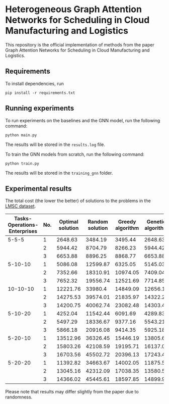 # Heterogeneous Graph Attention Networks for Scheduling in Cloud Manufacturing and Logistics

This repository is the official implementation of methods from the paper Graph Attention Networks for Scheduling in Cloud Manufacturing and Logistics.

## Requirements

To install dependencies, run 
```
pip install -r requirements.txt
```

## Running experiments

To run experiments on the baselines and the GNN model, run the following command:

```
python main.py
```

The results will be stored in the `results.log` file.

To train the GNN models from scratch, run the following command:

```
python train.py
```

The results will be stored in the `training_gnn` folder.

## Experimental results

The total cost (the lower the better) of solutions to the problems in the [LMSC dataset](https://figshare.com/articles/dataset/DataSet_for_logistics_and_manufacturing_service_composition/14229299?file=26849792).

| Tasks-Operations-<br>Enterprises | No. | Optimal<br>solution | Random<br>solution | Greedy<br>algorithm | Genetic<br>algorithm | GNN (Ours) |
|----------------------------------|-----|---------------------|--------------------|---------------------|----------------------|------------|
| 5-5-5                            | 1   | 2648.63             | 3484.19            | 3495.44             | 2648.63              | 2911.75    |
|                                  | 2   | 5944.42             | 8704.79            | 8266.23             | 5944.42              | 5944.42    |
|                                  | 3   | 6653.88             | 8896.25            | 8868.77             | 6653.88              | 6653.88    |
| 5-10-10                          | 1   | 5086.08             | 12599.87           | 6325.05             | 5145.03              | 5192.80    |
|                                  | 2   | 7352.66             | 18310.91           | 10974.05            | 7409.04              | 7391.84    |
|                                  | 3   | 7652.32             | 19556.74           | 12521.69            | 7714.85              | 7652.32    |
| 10-10-10                         | 1   | 12221.76            | 33980.4            | 14849.09            | 12656.17             | 15331.90   |
|                                  | 2   | 14275.53            | 39574.01           | 21835.97            | 14322.24             | 14275.53   |
|                                  | 3   | 14200.75            | 40062.74           | 23082.48            | 14303.49             | 14200.75   |
| 5-10-20                          | 1   | 4252.04             | 11542.44           | 6091.69             | 4289.83              | 4613.68    |
|                                  | 2   | 5497.29             | 18336.67           | 9377.16             | 5543.21              | 5536.48    |
|                                  | 3   | 5866.18             | 20916.08           | 9414.35             | 5925.18              | 5866.18    |
| 5-20-10                          | 1   | 13512.96            | 36326.45           | 15446.19            | 13805.60             | 14222.25   |
|                                  | 2   | 15803.26            | 42108.59           | 19195.71            | 16137.08             | 15982.76   |
|                                  | 3   | 16703.56            | 45502.72           | 20396.13            | 17243.44             | 17203.44   |
| 5-20-20                          | 1   | 11392.82            | 34663.67           | 14002.05            | 11875.55             | 13629.40   |
|                                  | 2   | 13045.16            | 42312.09           | 17038.35            | 13580.50             | 14853.80   |
|                                  | 3   | 14366.02            | 45445.61           | 18597.85            | 14899.99             | 16339.31   |

Please note that results may differ slightly from the paper due to randomness.
